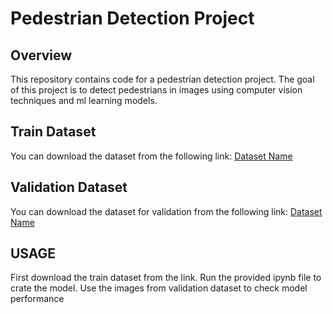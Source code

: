 # Pedestrian Detection Project

## Overview
This repository contains code for a pedestrian detection project. The goal of this project is to detect pedestrians in images using computer vision techniques and ml learning models.

## Train Dataset
You can download the dataset from the following link:
[Dataset Name](http://www.cbsr.ia.ac.cn/users/sfzhang/WiderPerson/)

## Validation Dataset
You can download the dataset for validation from the following link:
[Dataset Name](https://www.kaggle.com/code/alincijov/r-cnn-pytorch-pedestrians/input?select=PNGImages)

## USAGE
First download the train dataset from the link. Run the provided ipynb file to crate the model. Use the images from validation dataset to check model performance 
